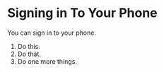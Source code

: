 # Signing in To Your Phone
You can sign in to your phone.
1. Do this.
2. Do that.
3. Do one more things.

